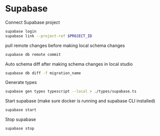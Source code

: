 # Supabase

Connect Supabase project

```bash
supabase login
supabase link --project-ref $PROJECT_ID
```

pull remote changes before making local schema changes

```bash
supabase db remote commit
```

Auto schema diff after making schema changes in local studio

```bash
supabase db diff -f migration_name
```

Generate types

```bash
supabase gen types typescript --local > ./types/supabase.ts
```

Start supabase (make sure docker is running and supabase CLI installed)

```bash
supabase start
```

Stop supabase

```bash
supabase stop
```

